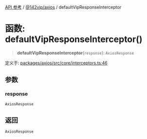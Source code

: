 [API 参考](../wiki/Home) / [@142vip/axios](../wiki/@142vip.axios) / defaultVipResponseInterceptor

# 函数: defaultVipResponseInterceptor()

> **defaultVipResponseInterceptor**(`response`): `AxiosResponse`

定义于: [packages/axios/src/core/interceptors.ts:46](https://github.com/142vip/core-x/blob/5281e59d2cdd2de59e1ea761d17ed7fe118d1e60/packages/axios/src/core/interceptors.ts#L46)

## 参数

### response

`AxiosResponse`

## 返回

`AxiosResponse`
